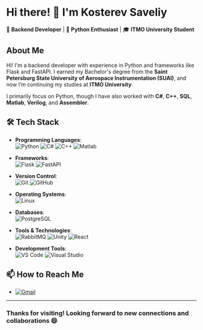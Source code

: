 # Hi there! 👋 I'm Kosterev Saveliy

🎯 **Backend Developer** | 🐍 **Python Enthusiast** | 🎓 **ITMO University Student**

## About Me

Hi! I'm a backend developer with experience in Python and frameworks like Flask and FastAPI. I earned my Bachelor's degree from the **Saint Petersburg State University of Aerospace Instrumentation (SUAI)**, and now I’m continuing my studies at **ITMO University**.

I primarily focus on Python, though I have also worked with **C#**, **C++**, **SQL**, **Matlab**, **Verilog**, and **Assembler**.

## 🛠 Tech Stack

- **Programming Languages**:  
  ![Python](https://img.shields.io/badge/-Python-3776AB?style=for-the-badge&logo=python&logoColor=white)
  ![C#](https://img.shields.io/badge/-C%23-239120?style=for-the-badge&logo=c-sharp&logoColor=white)
  ![C++](https://img.shields.io/badge/-C++-00599C?style=for-the-badge&logo=c%2B%2B&logoColor=white)
  ![Matlab](https://img.shields.io/badge/-Matlab-0076A8?style=for-the-badge&logo=mathworks&logoColor=white)

- **Frameworks**:  
  ![Flask](https://img.shields.io/badge/-Flask-000000?style=for-the-badge&logo=flask&logoColor=white)
  ![FastAPI](https://img.shields.io/badge/-FastAPI-009688?style=for-the-badge&logo=fastapi&logoColor=white)

- **Version Control**:  
  ![Git](https://img.shields.io/badge/-Git-F05032?style=for-the-badge&logo=git&logoColor=white)
  ![GitHub](https://img.shields.io/badge/-GitHub-181717?style=for-the-badge&logo=github&logoColor=white)

- **Operating Systems**:  
  ![Linux](https://img.shields.io/badge/-Linux-FCC624?style=for-the-badge&logo=linux&logoColor=black)
  
- **Databases**:  
  ![PostgreSQL](https://img.shields.io/badge/-PostgreSQL-4169E1?style=for-the-badge&logo=postgresql&logoColor=white)

- **Tools & Technologies**:  
  ![RabbitMQ](https://img.shields.io/badge/-RabbitMQ-FF6600?style=for-the-badge&logo=rabbitmq&logoColor=white)
  ![Unity](https://img.shields.io/badge/-Unity-000000?style=for-the-badge&logo=unity&logoColor=white)
  ![React](https://img.shields.io/badge/-React-61DAFB?style=for-the-badge&logo=react&logoColor=white)

- **Development Tools**:  
  ![VS Code](https://img.shields.io/badge/-VS%20Code-007ACC?style=for-the-badge&logo=visual-studio-code&logoColor=white)
  ![Visual Studio](https://img.shields.io/badge/-Visual%20Studio-5C2D91?style=for-the-badge&logo=visual-studio&logoColor=white)

## 📫 How to Reach Me

- [![Gmail](https://img.shields.io/badge/-Gmail-D14836?style=for-the-badge&logo=gmail&logoColor=white)](mailto:saveliy200319@gmail.com)

---

### Thanks for visiting! Looking forward to new connections and collaborations 😄
